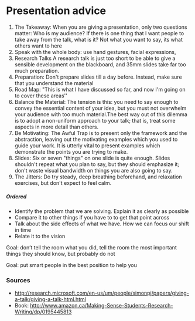 # Presentation advice

1.  The Takeaway: When you are giving a presentation, only two questions matter: Who is my audience? If there is one thing that I want people to take away from the talk, what is it? Not what you want to say, its what others want to here
2.  Speak with the whole body: use hand gestures, facial expressions,
3.  Research Talks A research talk is just too short to be able to give a sensible development on the blackboard, and 35mm slides take far too much preparation.
4.  Preparation: Don't prepare slides till a day before. Instead, make sure that you understand the material
5.  Road Map: "This is what I have discussed so far, and now I'm going on to cover these areas''
6.  Balance the Material: The tension is this: you need to say enough to convey the essential content of your idea, but you must not overwhelm your audience with too much material.The best way out of this dilemma is to adopt a non-uniform approach to your talk; that is, treat some aspects in more detail than others.
7.  Be Motivating: The Awful Trap is to present only the framework and the abstraction, leaving out the motivating examples which you used to guide your work. It is utterly vital to present examples which demonstrate the points you are trying to make.
8.  Slides: Six or seven "things" on one slide is quite enough. Slides shouldn't repeat what you plan to say, but they should emphasize it; don't waste visual bandwidth on things you are also going to say.
9.  The Jitters: Do try steady, deep breathing beforehand, and relaxation exercises, but don't expect to feel calm.

##### Ordered

-   Identify the problem that we are solving. Explain it as clearly as possible
-   Compare it to other things if you have to to get that point across
-   Talk about the side effects of what we have. How we can focus our shift in time
-   Relate it to the vision

Goal: don’t tell the room what you did, tell the room the most
important things they should know, but probably do not

Goal: put smart people in the best position to help you

### Sources

-   <http://research.microsoft.com/en-us/um/people/simonpj/papers/giving-a-talk/giving-a-talk-html.html>
-   Book: <http://www.amazon.ca/Making-Sense-Students-Research-Writing/dp/0195445813>
